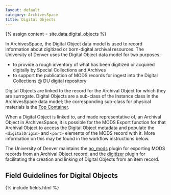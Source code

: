 ```yaml
---
layout: default
category: ArchivesSpace
title: Digital Objects
---
```


{% assign content = site.data.digital_objects %}

In ArchivesSpace, the Digital Object data model is used to record information about digitized or born-digital archival resources. The University of Denver uses the Digital Object data model for two purposes:

* to provide a rough inventory of what has been digitized or acquired digitally by Special Collections and Archives
* to support the publication of MODS records for ingest into the Digital Collections @ DU digital repository

Digital Objects are linked to the record for the Archival Object for which they are surrogate. Digital Objects are a sub-class of the Instance class in the ArchivesSpace data model; the corresponding sub-class for physical materials is the [Top Container](top_containers).

When a Digital Object is linked to, and made representative of, an Archival Object in ArchivesSpace, it is possible for the MODS Export function for that Archival Object to access the Digital Object metadata and populate the `<digitalOrigin>` and `<part>` elements of the MODS record with it. More information on this may be found in the workflow instructions below.

The University of Denver maintains the [ao_mods](https://github.com/duspeccoll/ao_mods) plugin for exporting MODS records from an Archival Object record, and the [digitizer](https://github.com/duspeccoll/digitizer) plugin for facilitating the creation and linking of Digital Objects from an item record.

## Field Guidelines for Digital Objects

{% include fields.html %}

